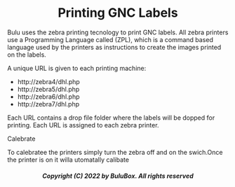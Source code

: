 
<h1 align="center"> Printing GNC Labels</h1>
 
 Bulu uses the zebra printing tecnology to print GNC labels. All zebra printers use a Programming Language called (ZPL), which is a command based language used by the printers as instructions to create the images printed on the labels. 
 
 A unique URL is given to each printing machine:

- http://zebra4/dhl.php
- http://zebra5/dhl.php
- http://zebra6/dhl.php
- http://zebra7/dhl.php

Each URL contains a drop file folder where the labels will be dopped for printing. Each URL is assigned to each zebra printer.
 
 Calebrate
 
 To calebratee the printers simply turn the zebra off and on the swich.Once the printer is on it willa utomatally calibate 
 
<h5 align="center"> Copyright (C) 2022 by BuluBox. All rights reserved</h5>
